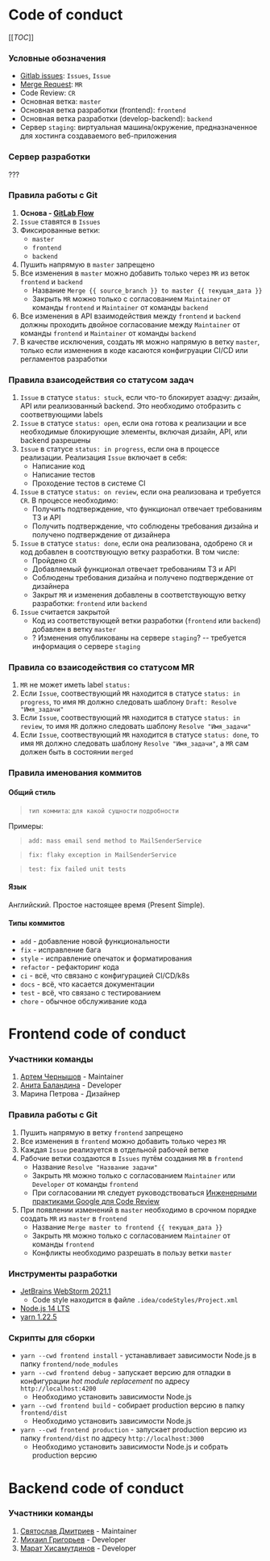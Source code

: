 # Code of conduct

[[_TOC_]]

### Условные обозначения
- [Gitlab issues](https://gitlab.com/temikmax/org-mephi-2.0/-/issues): `Issues`, `Issue`
- [Merge Request](https://gitlab.com/temikmax/org-mephi-2.0/-/merge_requests): `MR`
- Code Review: `CR`
- Основная ветка: `master`
- Основная ветка разработки (frontend): `frontend`
- Основная ветка разработки (develop-backend): `backend`
- Сервер `staging`: виртуальная машина/окружение, предназначенное для хостинга создаваемого веб-приложения

### Сервер разработки
???

### Правила работы с Git

1. **Основа - [GitLab Flow](https://docs.gitlab.com/ee/topics/gitlab_flow.html#production-branch-with-gitlab-flow)**
1. `Issue` ставятся в `Issues`
1. Фиксированные ветки:
    - `master`
    - `frontend`
    - `backend`
1. Пушить напрямую в `master` запрещено
1. Все изменения в `master` можно добавить только через `MR` из веток `frontend` и `backend`
    * Название `Merge {{ source_branch }} to master {{ текущая_дата }}`
    * Закрыть `MR` можно только с согласованием `Maintainer` от команды `frontend` и `Maintainer` от команды `backend`
1. Все изменения в API взаимодействия между `frontend` и `backend` должны проходить двойное согласование между `Maintainer` от команды `frontend` и `Maintainer` от команды `backend`
1. В качестве исключения, создать `MR` можно напрямую в ветку `master`, только если изменения в коде касаются конфигруации CI/CD или регламентов разработки

### Правила взаисодействия со статусом задач
1. `Issue` в статусе `status: stuck`, если что-то блокирует азадчу: дизайн, API или реализованный backend. Это необходимо отобразить с соответвующими labels
1. `Issue` в статусе `status: open`, если она готова к реализации и все необходимые блокирующие элементы, включая дизайн, API, или backend разрешены
1. `Issue` в статусе `status: in progress`, если она в процессе реализации. Реализация `Issue` включает в себя:
    - Написание код
    - Написание тестов
    - Проходение тестов в системе CI
1. `Issue` в статусе `status: on review`, если она реализована и требуется `CR`. В процессе необходимо:
    - Получить подтверждение, что функционал отвечает требованиям ТЗ и API
    - Получить подтверждение, что соблюдены требования дизайна и получено подтверждение от дизайнера
1. `Issue` в статусе `status: done`, если она реализована, одобрено `CR` и код добавлен в соотствующую ветку разработки. В том числе:
    - Пройдено `CR`
    - Добавляемый функционал отвечает требованиям ТЗ и API
    - Соблюдены требования дизайна и получено подтверждение от дизайнера
    - Закрыт `MR` и изменения добавлены в соответствующую ветку разработки: `frontend` или `backend`
1. `Issue` считается закрытой
    - Код из соответствующей ветки разработки (`frontend` или `backend`) добавлен в ветку `master`
    - ? Изменения опубликованы на сервере `staging`? -- требуется информация о сервере `staging`

### Правила со взаисодействия со статусом MR
1. `MR` не может иметь label `status:`
1. Если `Issue`, соотвествующий `MR` находится в статусе `status: in progress`, то имя `MR` должно следовать шаблону `Draft: Resolve "Имя_задачи"`
1. Если `Issue`, соотвествующий `MR` находится в статусе `status: in review`, то имя `MR` должно следовать шаблону `Resolve "Имя_задачи"`
1. Если `Issue`, соотвествующий `MR` находится в статусе `status: done`, то имя `MR` должно следовать шаблону `Resolve "Имя_задачи"`, а `MR` сам должен быть в состоянии `merged`


### Правила именования коммитов
#### Общий стиль
> `тип коммита`: `для какой сущности` `подробности`

Примеры:
> `add: mass email send method to MailSenderService`

> `fix: flaky exception in MailSenderService`

> `test: fix failed unit tests`

#### Язык
Английский. Простое настоящее время (Present Simple).

#### Типы коммитов
- `add` - добавление новой функциональности
- `fix` - исправление бага
- `style` - исправление опечаток и форматирования
- `refactor` - рефакторинг кода
- `ci` - всё, что связано с конфигурацией CI/CD/k8s
- `docs` - всё, что касается документации
- `test` - всё, что связано с тестированием
- `chore` - обычное обслуживание кода




# Frontend code of conduct

### Участники команды
1. [Артем Чернышов](https://gitlab.com/ache) - Maintainer
1. [Анита Баландина](https://gitlab.com/anita-balandina) - Developer
1. Марина Петрова - Дизайнер

### Правила работы с Git
1. Пушить напрямую в ветку `frontend` запрещено
1. Все изменения в `frontend` можно добавить только через `MR`
1. Каждая `Issue` реализуется в отдельной рабочей ветке
1. Рабочие ветки создаются в `Issues` путём создания `MR` в `frontend`
    * Название `Resolve "Название задачи"`
    * Закрыть `MR` можно только с согласованием `Maintainer` или `Developer` от команды `frontend`
    * При согласовании `MR` следует руководствоваться [Инженерными практиками Google для Code Review](https://tproger.ru/translations/code-review-a-la-google/)
1. При появлении изменений в `master` необходимо в срочном порядке создать `MR` из `master` в `frontend`
    * Название `Merge master to frontend {{ текущая_дата }}`
    * Закрыть `MR` можно только с согласованием `Maintainer` от команды `frontend`
    * Конфликты необходимо разрешать в пользу ветки `master`

### Инструменты разработки
- [JetBrains WebStorm 2021.1](https://www.jetbrains.com/webstorm/)
    - Code style находится в файле `.idea/codeStyles/Project.xml`
- [Node.js 14 LTS](https://nodejs.org/en/)
- [yarn 1.22.5](https://classic.yarnpkg.com/en/docs/install/)

### Скрипты для сборки
- `yarn --cwd frontend install` - устанавливает зависимости Node.js в папку `frontend/node_modules`
- `yarn --cwd frontend debug` - запускает версию для отладки в конфигурации *hot module replacement* по адресу `http://localhost:4200`
    - Необходимо установить зависимости Node.js 
- `yarn --cwd frontend build` - собирает production версию в папку `frontend/dist`
    - Необходимо установить зависимости Node.js
- `yarn --cwd frontend production` - запускает production версию из папку `frontend/dist` по адресу `http://localhost:3000`
    - Необходимо установить зависимости Node.js и собрать production версию




# Backend code of conduct
### Участники команды
1. [Святослав Дмитриев](https://gitlab.com/sodmitriev) - Maintainer
1. [Михаил Григорьев](https://gitlab.com/grigorevmp) - Developer
1. [Марат Хисамутдинов](https://gitlab.com/marat.ai) - Developer
